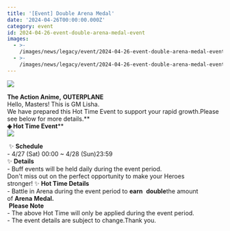 ```yaml
---
title: '[Event] Double Arena Medal'
date: '2024-04-26T00:00:00.000Z'
category: event
id: 2024-04-26-event-double-arena-medal-event
images:
  - >-
    /images/news/legacy/event/2024-04-26-event-double-arena-medal-event/16a4c068b2f64a178d81c7d1559725e2.webp
  - >-
    /images/news/legacy/event/2024-04-26-event-double-arena-medal-event/c53f57e6d7c54e0780ab5a7012538b5d.webp
---
```


![](/images/news/legacy/event/2024-04-26-event-double-arena-medal-event/16a4c068b2f64a178d81c7d1559725e2.webp)  

**The Action Anime,** **OUTERPLANE**  
Hello, Masters! This is GM Lisha.  
We have prepared this Hot Time Event to support your rapid growth.Please see below for more details.**  
**◈ Hot Time Event****  
![](/images/news/legacy/event/2024-04-26-event-double-arena-medal-event/c53f57e6d7c54e0780ab5a7012538b5d.webp)  
  
 ✨ **Schedule**   
\- 4/27 (Sat) 00:00 ~ 4/28 (Sun)23:59  
✨ **Details**  
\- Buff events will be held daily during the event period.  
Don't miss out on the perfect opportunity to make your Heroes stronger! ✨ **Hot Time Details**  
\- Battle in Arena during the event period to **earn**  **double**the amount of **Arena** **Medal.**  
 ****Please Note****    
\- The above Hot Time will only be applied during the event period.  
\- The event details are subject to change.Thank you.

